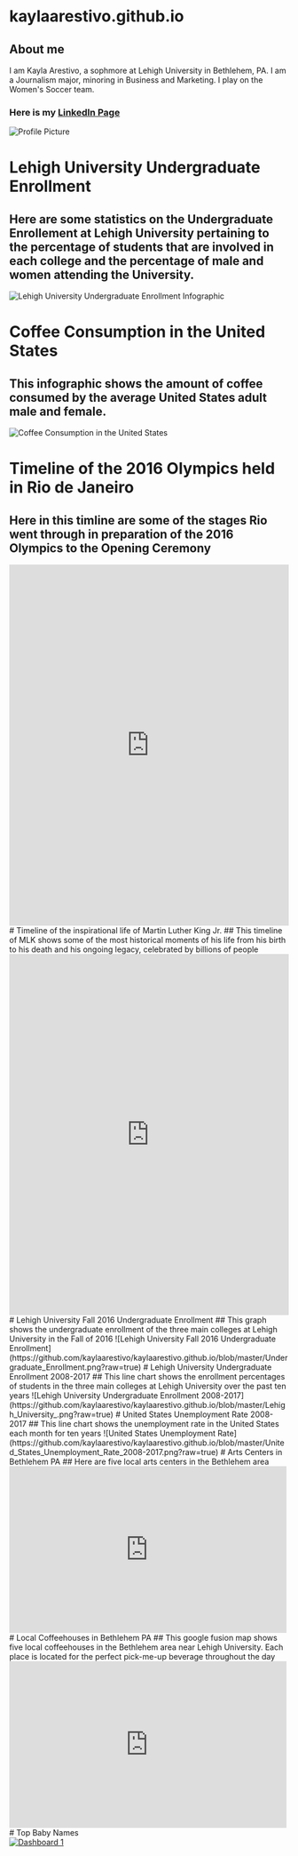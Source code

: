 # kaylaarestivo.github.io
## About me
I am Kayla Arestivo, a sophmore at Lehigh University in Bethlehem, PA. I am a Journalism major, minoring in Business and Marketing. I play on the Women's Soccer team.
### Here is my [LinkedIn Page](https://www.linkedin.com/in/kayla-arestivo-00967b153/)
![Profile Picture](https://github.com/kaylaarestivo/kaylaarestivo.github.io/blob/master/IMG_6128.jpg?raw=true)

# Lehigh University Undergraduate Enrollment
## Here are some statistics on the Undergraduate Enrollement at Lehigh University pertaining to the percentage of students that are involved in each college and the percentage of male and women attending the University.
![Lehigh University Undergraduate Enrollment Infographic](https://github.com/kaylaarestivo/kaylaarestivo.github.io/blob/master/Lehigh%20University%20Undergraduate%20Enrollment.png?raw=true)

# Coffee Consumption in the United States
## This infographic shows the amount of coffee consumed by the average United States adult male and female.
![Coffee Consumption in the United States](https://github.com/kaylaarestivo/kaylaarestivo.github.io/blob/master/Coffee%20Consumption%20in%20the%20United%20States-2.png?raw=true)
# Timeline of the 2016 Olympics held in Rio de Janeiro
## Here in this timline are some of the stages Rio went through in preparation of the 2016 Olympics to the Opening Ceremony
<iframe src='https://cdn.knightlab.com/libs/timeline3/latest/embed/index.html?source=17J_gXbCDbwJLdJsccpQhoTHoBWq0oKPv-Ri7CoXMOKI&font=Default&lang=en&initial_zoom=2&height=650' width='100%' height='650' webkitallowfullscreen mozallowfullscreen allowfullscreen frameborder='0'></iframe>
# Timeline of the inspirational life of Martin Luther King Jr.
## This timeline of MLK shows some of the most historical moments of his life from his birth to his death and his ongoing legacy, celebrated by billions of people  
<iframe src='https://cdn.knightlab.com/libs/timeline3/latest/embed/index.html?source=16AsHuSOBobXirLLheTq8iTKA6zow8xx5zuPRt7mTFpE&font=Default&lang=en&initial_zoom=2&height=650' width='100%' height='650' webkitallowfullscreen mozallowfullscreen allowfullscreen frameborder='0'></iframe>
# Lehigh University Fall 2016 Undergraduate Enrollment 
## This graph shows the undergraduate enrollment of the three main colleges at Lehigh University in the Fall of 2016
![Lehigh University Fall 2016 Undergraduate Enrollment](https://github.com/kaylaarestivo/kaylaarestivo.github.io/blob/master/Undergraduate_Enrollment.png?raw=true)
# Lehigh University Undergraduate Enrollment 2008-2017
## This line chart shows the enrollment percentages of students in the three main colleges at Lehigh University over the past ten years
![Lehigh University Undergraduate Enrollment 2008-2017](https://github.com/kaylaarestivo/kaylaarestivo.github.io/blob/master/Lehigh_University_.png?raw=true)
# United States Unemployment Rate 2008-2017
## This line chart shows the unemployment rate in the United States each month for ten years
![United States Unemployment Rate](https://github.com/kaylaarestivo/kaylaarestivo.github.io/blob/master/United_States_Unemployment_Rate_2008-2017.png?raw=true)
# Arts Centers in Bethlehem PA
## Here are five local arts centers in the Bethlehem area
<iframe width="500" height="300" scrolling="no" frameborder="no" src="https://fusiontables.google.com/embedviz?q=select+col0+from+1P4C6ww7othWDTOV_xzj7Xk6W_da4AEy4HjEwFBln&amp;viz=MAP&amp;h=false&amp;lat=40.609994921586576&amp;lng=-75.36971287669063&amp;t=1&amp;z=15&amp;l=col0&amp;y=2&amp;tmplt=2&amp;hml=ONE_COL_LAT_LNG"></iframe>
# Local Coffeehouses in Bethlehem PA
## This google fusion map shows five local coffeehouses in the Bethlehem area near Lehigh University. Each place is located for the perfect pick-me-up beverage throughout the day
<iframe width="500" height="300" scrolling="no" frameborder="no" src="https://fusiontables.google.com/embedviz?q=select+col0+from+1nwhirjRmyFVc0hnBhzf3n1e8mWnbAlYlm0adtJk8&amp;viz=MAP&amp;h=false&amp;lat=40.63329097238139&amp;lng=-75.39788959999998&amp;t=1&amp;z=13&amp;l=col0&amp;y=2&amp;tmplt=2&amp;hml=ONE_COL_LAT_LNG"></iframe>
# Top Baby Names
<div class='tableauPlaceholder' id='viz1519074372818' style='position: relative'><noscript><a href='#'><img alt='Dashboard 1 ' src='https:&#47;&#47;public.tableau.com&#47;static&#47;images&#47;To&#47;TopBabyNames_17&#47;Dashboard1&#47;1_rss.png' style='border: none' /></a></noscript><object class='tableauViz'  style='display:none;'><param name='host_url' value='https%3A%2F%2Fpublic.tableau.com%2F' /> <param name='embed_code_version' value='3' /> <param name='site_root' value='' /><param name='name' value='TopBabyNames_17&#47;Dashboard1' /><param name='tabs' value='no' /><param name='toolbar' value='yes' /><param name='static_image' value='https:&#47;&#47;public.tableau.com&#47;static&#47;images&#47;To&#47;TopBabyNames_17&#47;Dashboard1&#47;1.png' /> <param name='animate_transition' value='yes' /><param name='display_static_image' value='yes' /><param name='display_spinner' value='yes' /><param name='display_overlay' value='yes' /><param name='display_count' value='yes' /><param name='filter' value='publish=yes' /></object></div><script type='text/javascript'>var divElement = document.getElementById('viz1519074372818');var vizElement = divElement.getElementsByTagName('object')[0];                    vizElement.style.width='1000px';vizElement.style.height='827px';var scriptElement = document.createElement('script');                    scriptElement.src = 'https://public.tableau.com/javascripts/api/viz_v1.js';                    vizElement.parentNode.insertBefore(scriptElement, vizElement);</script>
